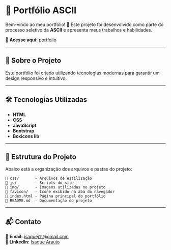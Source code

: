 # 🎨 Portfólio ASCII

Bem-vindo ao meu portfólio! 🚀 Este projeto foi desenvolvido como parte do processo seletivo da **ASCII** e apresenta meus trabalhos e habilidades.

🔗 **Acesse aqui:** [portfolio](https://isaquearauj.github.io/portfolio-ascii/)

---

## 📌 Sobre o Projeto

Este portfólio foi criado utilizando tecnologias modernas para garantir um design responsivo e intuitivo.

---

## 🛠 Tecnologias Utilizadas

- **HTML**
- **CSS**
- **JavaScript**
- **Bootstrap**
- **Boxicons lib**

---

## 📂 Estrutura do Projeto

Abaixo está a organização dos arquivos e pastas do projeto:

```
📁 css/       - Arquivos de estilização
📁 js/        - Scripts do site
📁 img/       - Imagens utilizadas no projeto
📁 favicon/   - Ícone exibido na aba do navegador
📄 index.html - Página principal do portfólio
📄 README.md  - Documentação do projeto
```

---

## 📬 Contato

📧 **Email:** [isaquej11@gmail.com](mailto\:isaquej11@gmail.com)\
💼 **LinkedIn:** [Isaque Araujo](https://linkedin.com/in/isaquearauj)
